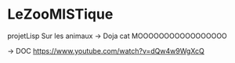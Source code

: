 # LeZooMISTique
projetLisp
Sur les animaux -> Doja cat MOOOOOOOOOOOOOOOOO

-> DOC 
https://www.youtube.com/watch?v=dQw4w9WgXcQ